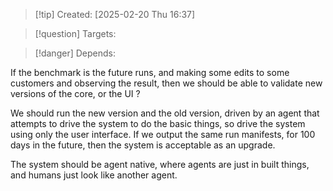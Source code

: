 
>[!tip] Created: [2025-02-20 Thu 16:37]

>[!question] Targets: 

>[!danger] Depends: 

If the benchmark is the future runs, and making some edits to some customers and observing the result, then we should be able to validate new versions of the core, or the UI ?

We should run the new version and the old version, driven by an agent that attempts to drive the system to do the basic things, so drive the system using only the user interface.  If we output the same run manifests, for 100 days in the future, then the system is acceptable as an upgrade.

The system should be agent native, where agents are just in built things, and humans just look like another agent.

